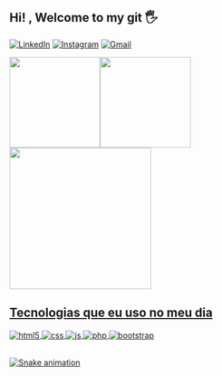 ## Hi! , Welcome to my git 🖐️

[![LinkedIn](https://img.shields.io/badge/LinkedIn-0077B5?style=for-the-badge&logo=linkedin&logoColor=white)](https://www.linkedin.com/in/fernando-andrade-3a966347/)
[![Instagram](https://img.shields.io/badge/Instagram-E4405F?style=for-the-badge&logo=instagram&logoColor=white)](https://www.instagram.com/_13fernando)
[![Gmail](https://img.shields.io/badge/Gmail-D14836?style=for-the-badge&logo=gmail&logoColor=white)](cdd.fernandoandrade@gmail.com)

 <div>
   <a href="https://github.com/cddfernando/cddfernando">
   <img height="160em" src="https://github-readme-stats.vercel.app/api?username=cddfernando&show_icons=true&theme=tokyonight&include_all_commits=true&count_private=true"/><img height="160em" src="https://github-readme-stats.vercel.app/api/top-langs/?username=cddfernando&layout=compact&langs_count=6&theme=tokyonight"/>
</div>

<div align="0" >
<img src="https://github.com/cddfernando/cddfernando/assets/102773017/e8034b9b-be96-4854-973c-93568353bfcd" width="250px" />
</div>
  

## Tecnologias que eu uso no meu dia
<div style="display: inline_block">
  <img align="center" alt="html5" src="https://img.shields.io/badge/HTML5-E34F26?style=for-the-badge&logo=html5&logoColor=white" />
  <img align="center" alt="css" src="https://img.shields.io/badge/CSS3-1572B6?style=for-the-badge&logo=css3&logoColor=white" />
  <img align="center" alt="js" src="https://img.shields.io/badge/JavaScript-F7DF1E?style=for-the-badge&logo=javascript&logoColor=black" />
<img align="center" alt="php" src="https://img.shields.io/badge/php-%23777BB4.svg?style=for-the-badge&logo=php&logoColor=white" />
  <img align="center" alt="bootstrap" src="https://img.shields.io/badge/bootstrap-%238511FA.svg?style=for-the-badge&logo=bootstrap&logoColor=white" />
 </div><br/>

  ![Snake animation](https://github.com/cddfernando/cddfernando/blob/output/github-contribution-grid-snake.svg)
  

 

